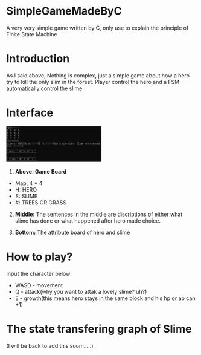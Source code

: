 # SimpleGameMadeByC
A very very simple game written by C, only use to explain the principle of Finite State Machine

# Introduction
As I said above, Nothing is complex, just a simple game about how a hero try to kill the only slim in the forest.
Player control the hero and a FSM automatically control the slime.

# Interface
<img src="/img/interface.png" width="50%" height="50%">

1. **Above: Game Board**
  * Map, 4 * 4
  * H: HERO
  * S: SLIME
  * #: TREES OR GRASS

2. **Middle:** The sentences in the middle are discriptions of either what slime has done or what happened after hero made choice.

3. **Bottom:** The attribute board of hero and slime

# How to play?
Input the character below:
* WASD - movement
* Q - attack(why you want to attak a lovely slime? uh?)
* E - growth(this means hero stays in the same block and his hp or ap can +1)

# The state transfering graph of Slime
(I will be back to add this soom.....)
